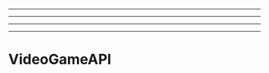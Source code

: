 ----------------------------------------
----------------------------------------------------------------------------------------------------
----------------------------------------------------------------------------------------------------
-------------------------------------------------------
# VideoGameAPI
